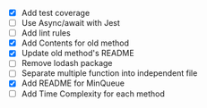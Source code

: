 * [x] Add test coverage
* [ ] Use Async/await with Jest
* [ ] Add lint rules
* [x] Add Contents for old method
* [x] Update old method's README
* [ ] Remove lodash package
* [ ] Separate multiple function into independent file
* [x] Add README for MinQueue
* [ ] Add Time Complexity for each method
